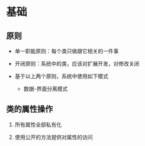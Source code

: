 # 基础

## 原则

+ 单一职能原则：每个类只做跟它相关的一件事

+ 开闭原则：系统中的类，应该对扩展开发，对修改关闭

+ 基于以上两个原则，系统中使用如下模式

  + 数据-界面分离模式

## 类的属性操作

1. 所有属性全部私有化

2. 使用公开的方法提供对属性的访问
